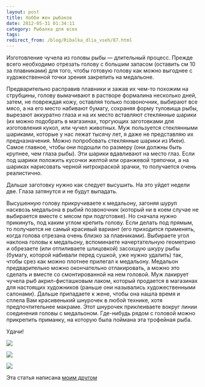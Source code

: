 ```yaml
---
layout: post
title: Хобби жен рыбаков
date: 2012-05-31 01:34:11
category: Рыбалка для всех
tags:
redirect_from: /blog/Ribalka_dlia_vseh/87.html
---
```

Изготовление чучела из головы рыбы — длительный процесс. Прежде всего
необходимо отрезать голову с большим запасом (оставить см 10 за
плавниками) для того, чтобы готовую голову как можно выгоднее с
художественной точки зрения закрепить на медальоне.

Предварительно расправив плавники и зажав их чем-то похожим на
струбцины, голову вымачивают в растворе формалина несколько дней, затем,
не повреждая кожу, оставляя только позвоночник, выбирают все мясо, а на
его место набивают бумагу, сохраняя форму туловища рыбы, вырезают
аккуратно глаза и на их место вставляют стеклянные шарики (их можно
подобрать в магазинах, торгующих заготовками для изготовления кукол, или
чучел животных. Муж пользуется стеклянными шариками, которые у нас лежат
тысячу лет, я даже не представляю их предназначения. Можно попробовать
стеклянные шарики из Икеи). Самое главное, чтобы они подошли по размеру
(они должны быть крупнее, чем глаза рыбы). Эти шарики вдавливают на
место глаз. Если под шарики положить кусочки желтой или оранжевой
тряпочки, а на шариках нарисовать черной нитрокраской зрачки, то
получается очень реалистично.

Дальше заготовку нужно как следует высушить. На это уйдет недели две.
Глаза затянутся и не будут выпадать.

Высушенную голову прикручиваете к медальону, загоняя шуруп насквозь
медальона в рыбий позвоночник (который ни в коем случае не выбирается
вместе с мясом при подготовке). Но сначала нужно прикинуть, под каким
углом крепить голову. Если делать под прямым, то получается не самый
красивый вариант (его приходится применять, когда голова отрезана очень
близко за плавниками). Выбираете угол наклона головы к медальону,
вспоминаете начертательную геометрию и обрезаете (или отпиливаете
шлицовкой) засохшую шкуру рыбы (бумагу, которой набивали перед сушкой,
уже нужно удалить) так, чтобы срез как можно плотнее прилегал к
медальону. Медальон предварительно можно окончательно отлакировать, а
можно это сделать и вместе со смонтированной на нем головой. Муж
лакирует чучела рыб акрил-фисташковым лаком, который продается в
магазинах для настоящих художников (раньше они назывались
художественными салонами). Дальше припадаете к жене, чтобы она нашла
время и сплела Вам красивенький шнурочек в любой технике, хотя
предпочтительнее макраме. Этот шнурочек приклеиваете вокруг линии
соединения головы с медальоном. Где-нибудь рядом с головой можно
прикрепить приманку, на которую была поймана эта трофейная рыба.

Удачи!

![](http://fishingguru.ru/uploads/images/00/00/01/2012/05/30/4dfd63.jpg)

![](http://fishingguru.ru/uploads/images/00/00/01/2012/05/30/8e39c0.jpg)

![](http://fishingguru.ru/uploads/images/00/00/01/2012/05/30/57aed9.jpg)

Эта статья написана [моим другом][1]

[1]: http://veg5710.ya.ru
